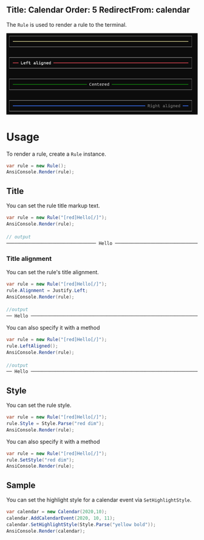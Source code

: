 ﻿Title: Calendar
Order: 5
RedirectFrom: calendar
---

The `Rule` is used to render a rule to the terminal.

![Rule](../assets/images/rule.png)

# Usage

To render a rule, create a `Rule` instance.

```csharp
var rule = new Rule();
AnsiConsole.Render(rule);
```

## Title

You can set the rule title markup text.

```csharp
var rule = new Rule("[red]Hello[/]");
AnsiConsole.Render(rule);

// output
───────────────────────────────── Hello ─────────────────────────────────
```

### Title alignment

You can set the rule's title alignment.

```csharp
var rule = new Rule("[red]Hello[/]");
rule.Alignment = Justify.Left;
AnsiConsole.Render(rule);

//output
── Hello ────────────────────────────────────────────────────────────────
```

You can also specify it with a method

```csharp
var rule = new Rule("[red]Hello[/]");
rule.LeftAligned();
AnsiConsole.Render(rule);

//output
── Hello ────────────────────────────────────────────────────────────────
```


## Style

You can set the rule style.

```csharp
var rule = new Rule("[red]Hello[/]");
rule.Style = Style.Parse("red dim");
AnsiConsole.Render(rule);
```
You can also specify it with a method

```csharp
var rule = new Rule("[red]Hello[/]");
rule.SetStyle("red dim");
AnsiConsole.Render(rule);
```

## Sample

You can set the highlight style for a calendar event via `SetHighlightStyle`.

```csharp
var calendar = new Calendar(2020,10);
calendar.AddCalendarEvent(2020, 10, 11);
calendar.SetHighlightStyle(Style.Parse("yellow bold"));
AnsiConsole.Render(calendar);

```

